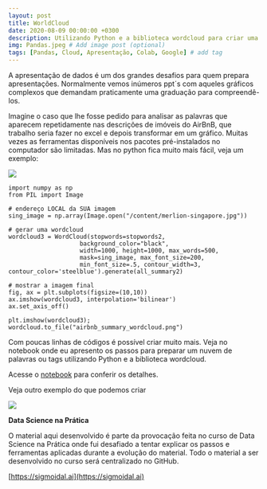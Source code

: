 ```yaml
---
layout: post
title: WorldCloud
date: 2020-08-09 00:00:00 +0300
description: Utilizando Python e a biblioteca wordcloud para criar uma nuvem de palavras.. # Add post description (optional)
img: Pandas.jpeg # Add image post (optional)
tags: [Pandas, Cloud, Apresentação, Colab, Google] # add tag
---
```


A apresentação de dados é um dos grandes desafios para quem prepara apresentações. Normalmente vemos inúmeros ppt´s com aqueles gráficos complexos que demandam praticamente uma graduação para compreendê-los.

Imagine o caso que lhe fosse pedido para analisar as palavras que aparecem repetidamente nas descrições de imóveis do AirBnB, que trabalho seria fazer no excel e depois transformar em um gráfico. Muitas vezes as ferramentas disponíveis nos pacotes pré-instalados no computador são limitadas.
Mas no python fica muito mais fácil, veja um exemplo:

![](https://miro.medium.com/max/556/1*LXRvqD389NScGJtyDfNYog.png)

    import numpy as np
    from PIL import Image

    # endereço LOCAL da SUA imagem
    sing_image = np.array(Image.open("/content/merlion-singapore.jpg"))
    
    # gerar uma wordcloud
    wordcloud3 = WordCloud(stopwords=stopwords2,
                        background_color="black",
                        width=1000, height=1000, max_words=500,
                        mask=sing_image, max_font_size=200,
                        min_font_size=.5, contour_width=3, contour_color='steelblue').generate(all_summary2)
    
    # mostrar a imagem final
    fig, ax = plt.subplots(figsize=(10,10))
    ax.imshow(wordcloud3, interpolation='bilinear')
    ax.set_axis_off()
    
    plt.imshow(wordcloud3);
    wordcloud.to_file("airbnb_summary_wordcloud.png")

Com poucas linhas de códigos é possível criar muito mais. Veja no notebook onde eu apresento os passos para preparar um nuvem de palavras ou tags utilizando Python e a biblioteca wordcloud.

Acesse o [notebook](https://colab.research.google.com/drive/1SSGPl-BWrrPENhPKhEHYW8TfLbOwBHWK?usp=sharing) para conferir os detalhes.


Veja outro exemplo do que podemos criar

![](https://miro.medium.com/max/425/1*3HFD6KgKLaExqs3VabgyJA.png)


**Data Science na Prática**

O material aqui desenvolvido é parte da provocação feita no curso de Data Science na Prática onde fui desafiado a tentar explicar os passos e ferramentas aplicadas durante a evolução do material.
Todo o material a ser desenvolvido no curso será centralizado no GitHub. 

[https://sigmoidal.ai](https://sigmoidal.ai)







